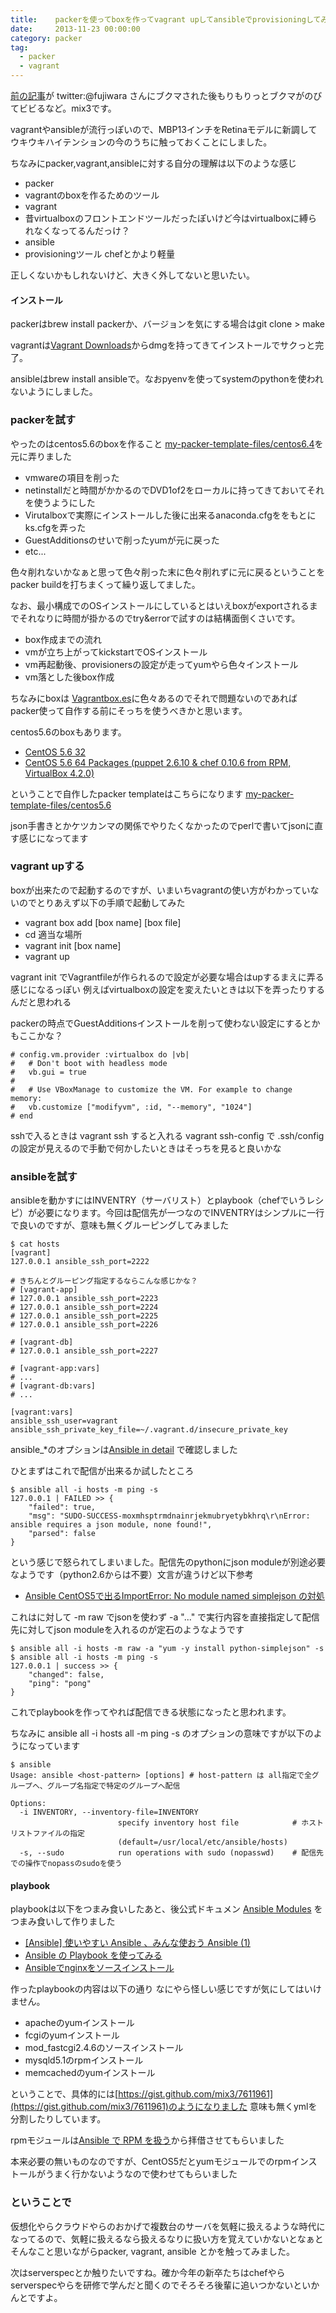 ```yaml
---
title:    packerを使ってboxを作ってvagrant upしてansibleでprovisioningしてみるなど
date:     2013-11-23 00:00:00
category: packer
tag:
  - packer
  - vagrant
---
```


[前の記事](/2013/11/13/20131113/)が twitter:@fujiwara さんにブクマされた後もりもりっとブクマがのびてビビるなど。mix3です。

vagrantやansibleが流行っぽいので、MBP13インチをRetinaモデルに新調してウキウキハイテンションの今のうちに触っておくことにしました。

ちなみにpacker,vagrant,ansibleに対する自分の理解は以下のような感じ

* packer
 * vagrantのboxを作るためのツール
* vagrant
 * 昔virtualboxのフロントエンドツールだったぽいけど今はvirtualboxに縛られなくなってるんだっけ？
* ansible
 * provisioningツール chefとかより軽量

正しくないかもしれないけど、大きく外してないと思いたい。

#### インストール

packerはbrew install packerか、バージョンを気にする場合はgit clone > make

vagrantは[Vagrant Downloads](http://downloads.vagrantup.com/)からdmgを持ってきてインストールでサクっと完了。

ansibleはbrew install ansibleで。なおpyenvを使ってsystemのpythonを使われないようにしました。

### packerを試す

やったのはcentos5.6のboxを作ること [my-packer-template-files/centos6.4](https://github.com/hnakamur/my-packer-template-files/tree/895f40358ff38328d30a69727bceba5f4962c3e2/centos6.4)を元に弄りました

* vmwareの項目を削った
* netinstallだと時間がかかるのでDVD1of2をローカルに持ってきておいてそれを使うようにした
* Virutalboxで実際にインストールした後に出来るanaconda.cfgををもとにks.cfgを弄った
* GuestAdditionsのせいで削ったyumが元に戻った
* etc...

色々削れないかなぁと思って色々削った末に色々削れずに元に戻るということをpacker buildを打ちまくって繰り返してました。

なお、最小構成でのOSインストールにしているとはいえboxがexportされるまでそれなりに時間が掛かるのでtry&errorで試すのは結構面倒くさいです。

* box作成までの流れ
 * vmが立ち上がってkickstartでOSインストール
 * vm再起動後、provisionersの設定が走ってyumやら色々インストール
 * vm落とした後box作成

ちなみにboxは [Vagrantbox.es](http://www.vagrantbox.es/)に色々あるのでそれで問題ないのであればpacker使って自作する前にそっちを使うべきかと思います。

centos5.6のboxもあります。

* [CentOS 5.6 32](http://yum.mnxsolutions.com/vagrant/centos_56_32.box)
* [CentOS 5.6 64 Packages (puppet 2.6.10 & chef 0.10.6 from RPM, VirtualBox 4.2.0)](https://dl.dropbox.com/u/7196/vagrant/CentOS-56-x64-packages-puppet-2.6.10-chef-0.10.6.box)

ということで自作したpacker templateはこちらになります [my-packer-template-files/centos5.6](https://github.com/mix3/my-packer-template-files/tree/master/centos5.6)

json手書きとかケツカンマの関係でやりたくなかったのでperlで書いてjsonに直す感じになってます

### vagrant upする

boxが出来たので起動するのですが、いまいちvagrantの使い方がわかっていないのでとりあえず以下の手順で起動してみた

* vagrant box add [box name] [box file]
* cd 適当な場所
* vagrant init [box name]
* vagrant up

vagrant init でVagrantfileが作られるので設定が必要な場合はupするまえに弄る感じになるっぽい 例えばvirtualboxの設定を変えたいときは以下を弄ったりするんだと思われる

packerの時点でGuestAdditionsインストールを削って使わない設定にするとかもここかな？

    # config.vm.provider :virtualbox do |vb|
    #   # Don't boot with headless mode
    #   vb.gui = true
    #
    #   # Use VBoxManage to customize the VM. For example to change memory:
    #   vb.customize ["modifyvm", :id, "--memory", "1024"]
    # end

sshで入るときは vagrant ssh すると入れる vagrant ssh-config で .ssh/config の設定が見えるので手動で何かしたいときはそっちを見ると良いかな

### ansibleを試す

ansibleを動かすにはINVENTRY（サーバリスト）とplaybook（chefでいうレシピ）が必要になります。今回は配信先が一つなのでINVENTRYはシンプルに一行で良いのですが、意味も無くグルーピングしてみました

    $ cat hosts 
    [vagrant]
    127.0.0.1 ansible_ssh_port=2222
    
    # きちんとグルーピング指定するならこんな感じかな？
    # [vagrant-app]
    # 127.0.0.1 ansible_ssh_port=2223
    # 127.0.0.1 ansible_ssh_port=2224
    # 127.0.0.1 ansible_ssh_port=2225
    # 127.0.0.1 ansible_ssh_port=2226
    
    # [vagrant-db]
    # 127.0.0.1 ansible_ssh_port=2227
    
    # [vagrant-app:vars]
    # ...
    # [vagrant-db:vars]
    # ...
    
    [vagrant:vars]
    ansible_ssh_user=vagrant
    ansible_ssh_private_key_file=~/.vagrant.d/insecure_private_key

ansible_*のオプションは[Ansible in detail](http://yteraoka.github.io/ansible-tutorial/ansible-in-detail.html) で確認しました

ひとまずはこれで配信が出来るか試したところ

    $ ansible all -i hosts -m ping -s
    127.0.0.1 | FAILED >> {
        "failed": true, 
        "msg": "SUDO-SUCCESS-moxmhsptrmdnainrjekmubryetybkhrq\r\nError: ansible requires a json module, none found!", 
        "parsed": false
    }

という感じで怒られてしまいました。配信先のpythonにjson moduleが別途必要なようです（python2.6からは不要）文言が違うけど以下参考

* [Ansible CentOS5で出るImportError: No module named simplejson の対処](http://qiita.com/yamasaki-masahide/items/4485a438125e6b1748ce)

これはに対して -m raw でjsonを使わず -a "..." で実行内容を直接指定して配信先に対してjson moduleを入れるのが定石のようなようです

    $ ansible all -i hosts -m raw -a "yum -y install python-simplejson" -s
    $ ansible all -i hosts -m ping -s
    127.0.0.1 | success >> {
        "changed": false, 
        "ping": "pong"
    }

これでplaybookを作ってやれば配信できる状態になったと思われます。

ちなみに ansible all -i hosts all -m ping -s のオプションの意味ですが以下のようになっています

    $ ansible
    Usage: ansible <host-pattern> [options] # host-pattern は all指定で全グループへ、グループ名指定で特定のグループへ配信
    
    Options:
      -i INVENTORY, --inventory-file=INVENTORY
                            specify inventory host file            # ホストリストファイルの指定
                            (default=/usr/local/etc/ansible/hosts)
      -s, --sudo            run operations with sudo (nopasswd)    # 配信先での操作でnopassのsudoを使う

#### playbook

playbookは以下をつまみ食いしたあと、後公式ドキュメン [Ansible Modules](http://www.ansibleworks.com/docs/modules.html) をつまみ食いして作りました

* [[Ansible] 使いやすい Ansible 、みんな使おう Ansible (1)](http://d2.haro.jp/2013/08/ansible_start.html)
* [Ansible の Playbook を使ってみる](http://d.hatena.ne.jp/akishin999/20130815/1376520672)
* [Ansibleでnginxをソースインストール](http://open-groove.net/ansible/nginx-install/)

作ったplaybookの内容は以下の通り なにやら怪しい感じですが気にしてはいけません。

* apacheのyumインストール
* fcgiのyumインストール
* mod_fastcgi2.4.6のソースインストール
* mysqld5.1のrpmインストール
* memcachedのyumインストール

ということで、具体的には[https://gist.github.com/mix3/7611961](https://gist.github.com/mix3/7611961)のようになりました 意味も無くymlを分割したりしています。

rpmモジュールは[Ansible で RPM を扱う](http://qiita.com/dayflower/items/21c64a6f5da155a5ade3)から拝借させてもらいました

本来必要の無いものなのですが、CentOS5だとyumモジュールでのrpmインストールがうまく行かないようなので使わせてもらいました

### ということで

仮想化やらクラウドやらのおかげで複数台のサーバを気軽に扱えるような時代になってるので、気軽に扱えるなら扱えるなりに扱い方を覚えていかないとなぁとそんなこと思いながらpacker, vagrant, ansible とかを触ってみました。

次はserverspecとか触りたいですね。確か今年の新卒たちはchefやらserverspecやらを研修で学んだと聞くのでそろそろ後輩に追いつかないといかんとですよ。
